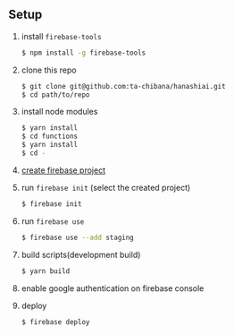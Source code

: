 ## Setup

1. install `firebase-tools`

    ```sh
    $ npm install -g firebase-tools
    ```

2. clone this repo

    ```sh
    $ git clone git@github.com:ta-chibana/hanashiai.git
    $ cd path/to/repo
    ```

3. install node modules

    ```sh
    $ yarn install
    $ cd functions
    $ yarn install
    $ cd -
    ```

4. [create firebase project](https://console.firebase.google.com/u/0/)
5. run `firebase init` (select the created project)

    ```sh
    $ firebase init
    ```

6. run `firebase use`

    ```sh
    $ firebase use --add staging
    ```

7. build scripts(development build)

    ```sh
    $ yarn build
    ```

8. enable google authentication on firebase console
9. deploy

    ```sh
    $ firebase deploy
    ```
